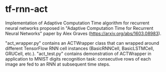 # tf-rnn-act
Implementation of Adaptive Computation Time algorithm for recurrent neural networks proposed in "Adaptive Computation Time for Recurrent Neural Networks" paper by Alex Graves (https://arxiv.org/abs/1603.08983).

"act_wrapper.py" contains an ACTWrapper class that can wrapped around different TensorFlow RNN cell instances (BasicRNNCell, BasicLSTMCell, GRUCell, etc.). "act_test.py" contains demonstration of ACTWrapper in application to MNIST digits recognition task: consecutive rows of each image are fed to an RNN at subsequent time steps.
